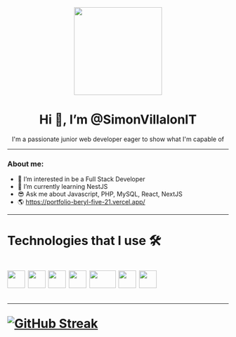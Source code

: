<div id="header" align="center" >
  <img width="200" src="https://media.giphy.com/media/MdA16VIoXKKxNE8Stk/giphy.gif" />
  <h1 align="center"> Hi 👋, I’m @SimonVillalonIT</h1>
  <p> I'm a passionate junior web developer eager to show what I'm capable of</p>
</div>     

---
### About me:
- 👀 I’m interested in be a Full Stack Developer
- 🌱 I’m currently learning NestJS
- 😎 Ask me about Javascript, PHP, MySQL, React, NextJS
- 🌎 https://portfolio-beryl-five-21.vercel.app/

---

<div align="left">
  <h1>Technologies that I use 🛠<h1>
  <div display="flex"> 
    <img width="40" height="40" src="https://clipground.com/images/html5-logo-2.png" />
    <img width="40" height="40" src="https://cdn.iconscout.com/icon/free/png-256/css-118-569410.png">
    <img width="40" height="40" src="https://logos-download.com/wp-content/uploads/2019/01/JavaScript_Logo.png">
    <img width="40" height="40" src="https://logos-download.com/wp-content/uploads/2016/09/React_logo_logotype_emblem.png">
    <img width="60" height="40" src="http://logos-download.com/wp-content/uploads/2016/09/Node_logo_NodeJS.png">
    <img width="40" height="40" src="https://dab1nmslvvntp.cloudfront.net/wp-content/uploads/2016/04/1459870313PHP-logo.svg.png">
    <img width="40" height="40" src="https://cdn.freebiesupply.com/logos/large/2x/mysql-5-logo-png-transparent.png">
  <div>

---
    
[![GitHub Streak](https://streak-stats.demolab.com/?user=SimonVillalonIT&theme=dark)](https://git.io/streak-stats)
